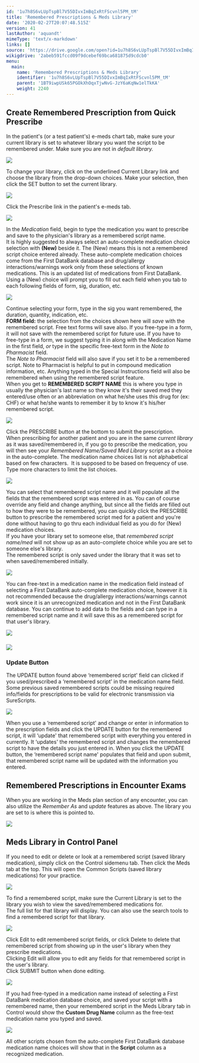 ```yaml
---
id: '1u7h8S6vLUpTspBl7V55DIvxImBqIxRtFScvnl5PM_tM'
title: 'Remembered Prescriptions & Meds Library'
date: '2020-02-27T20:07:48.515Z'
version: 41
lastAuthor: 'aquandt'
mimeType: 'text/x-markdown'
links: []
source: 'https://drive.google.com/open?id=1u7h8S6vLUpTspBl7V55DIvxImBqIxRtFScvnl5PM_tM'
wikigdrive: '2abeb591fccd09f9dcebef69bca681875d9cdcb0'
menu:
  main:
    name: 'Remembered Prescriptions & Meds Library'
    identifier: '1u7h8S6vLUpTspBl7V55DIvxImBqIxRtFScvnl5PM_tM'
    parent: '1BT9iwpUSk65PGOkXhOqxTjwNvG-JzY6aKqNw1elTkKA'
    weight: 2240
---
```

## Create Remembered Prescription from Quick Prescribe  
  
In the patient's (or a test patient's) e-meds chart tab, make sure your current library is set to whatever library you want the script to be remembered under. Make sure you are not in *default library.*
  
![](../remembered-prescriptions-and-meds-library.assets/10000000000003970000009C16566C2F4F6301E1.png)  

To change your library, click on the underlined Current Library link and choose the library from the drop-down choices. Make your selection, then click the SET button to set the current library.
  
![](../remembered-prescriptions-and-meds-library.assets/10000000000000CF000000594E29989A8CDBB666.png)  

Click the Prescribe link in the patient's e-meds tab.
  
![](../remembered-prescriptions-and-meds-library.assets/10000000000003900000009AA4B79D965981100F.png)  

In the *Medication* field, begin to type the medication you want to prescribe and save to the physician's library as a remembered script name.  
It is highly suggested to always select an auto-complete medication choice selection with **(New)** beside it. The (New) means this is not a remembered script choice entered already. These auto-complete medication choices come from the First DataBank database and drug/allergy interactions/warnings work only from these selections of known medications. This is an updated list of medications from First DataBank. Using a (New) choice will prompt you to fill out each field when you tab to each following fields of form, sig, duration, etc.
  
![](../remembered-prescriptions-and-meds-library.assets/1000000000000251000000CD88485C4A92EFB69E.png)  

Continue selecting your form, type in the sig you want remembered, the duration, quantity, indication, etc.  
**FORM field:** the selection from the choices shown here will *save* with the remembered script. Free text forms will save also. If you free-type in a form, it will not save with the remembered script for future use. If you have to free-type in a form, we suggest typing it in along with the Medication Name in the first field, *or* type in the specific free-text form in the *Note to Pharmacist* field.  
The *Note to Pharmacist* field will also save if you set it to be a remembered script. Note to Pharmacist is helpful to put in compound medication information, etc. Anything typed in the Special Instructions field will also be remembered when using the remembered script feature.  
When you get to **REMEMBERED SCRIPT NAME** this is where you type in usually the physician's last name so they know it's their saved med they entered/use often or an abbreviation on what he/she uses this drug for (ex: CHF) or what he/she wants to remember it by to know it's his/her remembered script.
  
![](../remembered-prescriptions-and-meds-library.assets/10000000000002CC000001D275BB899AC5B9FED5.png)  

Click the PRESCRIBE button at the bottom to submit the prescription.  
When prescribing for another patient and you are in the same *current library* as it was saved/remembered in, if you go to prescribe the medication, you will then see your *Remembered Name/Saved Med Library* script as a choice in the auto-complete. The medication name choices list is not alphabetical based on few characters.  It is supposed to be based on frequency of use. Type more characters to limit the list choices.
  
![](../remembered-prescriptions-and-meds-library.assets/1000000000000366000001A7F38D8DC1B2E864EA.png)  

You can select that remembered script name and it will populate all the fields that the remembered script was entered in as. You can of course override any field and change anything, but since all the fields are filled out to how they were to be remembered, you can quickly click the PRESCRIBE button to prescribe the remembered script med for a patient and you're done without having to go thru each individual field as you do for (New) medication choices.  
If you have your library set to someone else, that *remembered script name/med* will not show up as an auto-complete choice while you are set to someone else's library.  
The remembered script is only saved under the library that it was set to when saved/remembered initially.
  
![](../remembered-prescriptions-and-meds-library.assets/100000000000038E00000188AFF19E89405A38D4.png)  

You can free-text in a medication name in the medication field instead of selecting a First DataBank auto-complete medication choice, however it is not recommended because the drug/allergy interactions/warnings cannot work since it is an unrecognized medication and not in the First DataBank database. You can continue to add data to the fields and can type in a remembered script name and it will save this as a remembered script for that user's library.
  
![](../remembered-prescriptions-and-meds-library.assets/100000000000025E00000111BCFE9660E1AEED3D.png)  

  
  
### ![](../remembered-prescriptions-and-meds-library.assets/100000000000025700000098EFF3BA12BB97DD06.png)  
  

  
### Update Button  
  
The UPDATE button found above ‘remembered script' field can clicked if you used/prescribed a ‘remembered script' in the medication name field. Some previous saved remembered scripts could be missing required info/fields for prescriptions to be valid for electronic transmission via SureScripts.
  
![](../remembered-prescriptions-and-meds-library.assets/10000000000002C9000001488EDCFC482A049585.png)  

When you use a ‘remembered script' and change or enter in information to the prescription fields and click the UPDATE button for the remembered script, it will ‘update' that remembered script with everything you entered in currently. It ‘updates' the remembered script and changes the remembered script to have the details you just entered in. When you click the UPDATE button, the ‘remembered script name' populates that field and upon submit, that remembered script name will be updated with the information you entered.
  
## Remembered Prescriptions in Encounter Exams  
  
When you are working in the Meds plan section of any encounter, you can also utilize the *Remember As* and *update* features as above. The library you are set to is where this is pointed to.
  
![](../remembered-prescriptions-and-meds-library.assets/10000000000003AE000000D8EE5454E3AA92466B.png)  

  
## Meds Library in Control Panel  
  
If you need to edit or delete or look at a remembered script (saved library medication), simply click on the Control sidemenu tab. Then click the Meds tab at the top. This will open the Common Scripts (saved library medications) for your practice.
  
![](../remembered-prescriptions-and-meds-library.assets/10000000000003DB000001A7AE57D4F6C11873DD.png)  

To find a remembered script, make sure the Current Library is set to the library you wish to view the saved/remembered medications for.  
The full list for that library will display. You can also use the search tools to find a remembered script for that library.
  
![](../remembered-prescriptions-and-meds-library.assets/1000000000000394000001AB423D6FF27BD87A68.png)  

Click Edit to edit remembered script fields, or click Delete to delete that remembered script from showing up in the user's library when they prescribe medications.  
Clicking Edit will allow you to edit any fields for that remembered script in the user's library.  
Click SUBMIT button when done editing.
  
![](../remembered-prescriptions-and-meds-library.assets/100002010000018A0000020EBA4189CD6ABB421B.png)  

If you had free-typed in a medication name instead of selecting a First DataBank medication database choice, and saved your script with a remembered name, then your remembered script in the Meds Library tab in Control would show the **Custom Drug Name** column as the free-text medication name you typed and saved.
  
![](../remembered-prescriptions-and-meds-library.assets/100000000000037C000000A3E0C2DBC408B81FCA.png)  

All other scripts chosen from the auto-complete First DataBank database medication name choices will show that in the **Script** column as a recognized medication.
